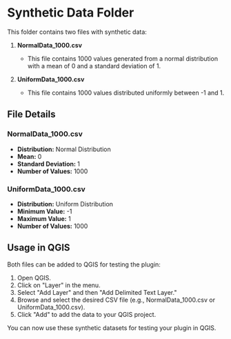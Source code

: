 # Synthetic Data Folder

This folder contains two files with synthetic data:

1. **NormalData_1000.csv**
   - This file contains 1000 values generated from a normal distribution with a mean of 0 and a standard deviation of 1.

2. **UniformData_1000.csv**
   - This file contains 1000 values distributed uniformly between -1 and 1.

## File Details

### NormalData_1000.csv

- **Distribution:** Normal Distribution
- **Mean:** 0
- **Standard Deviation:** 1
- **Number of Values:** 1000

### UniformData_1000.csv

- **Distribution:** Uniform Distribution
- **Minimum Value:** -1
- **Maximum Value:** 1
- **Number of Values:** 1000

## Usage in QGIS

Both files can be added to QGIS for testing the plugin:

1. Open QGIS.
2. Click on "Layer" in the menu.
3. Select "Add Layer" and then "Add Delimited Text Layer."
4. Browse and select the desired CSV file (e.g., NormalData_1000.csv or UniformData_1000.csv).
5. Click "Add" to add the data to your QGIS project.

You can now use these synthetic datasets for testing your plugin in QGIS.

